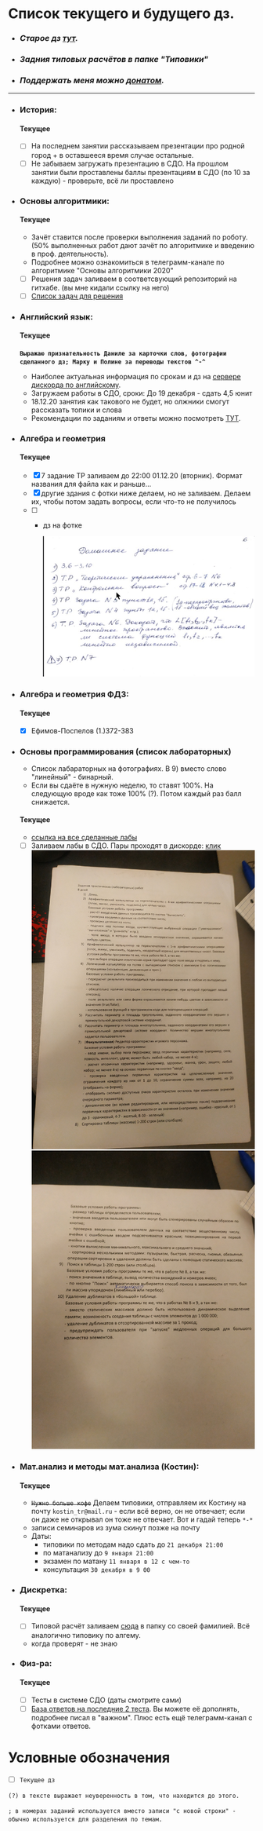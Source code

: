 # Список текущего и будущего дз.
- ### __*Старое дз [тут](архив_дз.md).*__
- ### __*Задния типовых расчётов в папке "Типовики"*__
- ### __*Поддержать меня можно [донатом](https://www.tinkoff.ru/rm/grebnev.nikita7/9UP5Q99768).*__

 ***

- ### История:
    #### Текущее
    - [ ] На последнем занятии рассказываем презентации про родной город + в оставшееся время случае остальные. 
    - [ ] Не забываем загружать презентацию в СДО. На прошлом занятии были проставлены баллы презентациям в СДО (по 10 за каждую) - проверьте, всё ли проставлено

- ### Основы алгоритмики:
    #### Текущее
    - Зачёт ставится после проверки выполнения заданий по роботу. (50% выполненных работ дают зачёт по алгоритмике и введению в проф. деятельность).
    - Подробнее можно ознакомиться в телеграмм-канале по алгоритмике "Основы алгоритмики 2020"
    - [ ] Решения задач заливаем в соответсвующий репозиторий на гитхабе. (вы мне кидали ссылку на него)
	- [ ] [Cписок задач для решения](https://github.com/Vibof/ProgrammingManual)

- ### Английский язык:
    #### Текущее
    **`Выражаю признательность Даниле за карточки слов, фотографии сделанного дз; Марку и Полине за переводы текстов ^-^`**
    - Наиболее актуальная информация по срокам и дз на [сервере дискорда по английскому](https://discord.gg/TcrMg4xMmK).
    -  Загружаем работы в СДО, сроки: До 19 декабря - сдать 4,5 юнит
    - 18.12.20 занятия как такового не будет, но олжники смогут рассказать топики и слова
    - Рекомендации по заданиям и ответы можно посмотреть [ТУТ](дистанционный_английский.md).
         

- ### Алгебра и геометрия 
    #### Текущее
    - [x] 7 задание ТР заливаем до 22:00 01.12.20 (вторник). Формат названия для файла как и раньше...
    - [x] другие здания с фотки ниже делаем, но не заливаем. Делаем их, чтобы потом задать вопросы, если что-то не получилось
    - [ ] + дз на фотке

        ![линал](/Ресурсы/Изображения/линал4.jpg)

- ### Алгебра и геометрия ФДЗ:
    #### Текущее
    - [x] Ефимов-Поспелов (1.)372-383
	
- ### Основы программирования (список лабораторных)
    - Список лабараторных на фотографиях. В 9) вместо слово "линейный" - бинарный.  
    - Если вы сдаёте в нужную неделю, то ставят 100%. На следующую вроде как тоже 100% (?). Потом каждый раз балл снижается.
    
    #### Текущее
    - [ссылка на все сделанные лабы](https://github.com/nektonick/university-stuff)
    - [ ] Заливаем лабы в СДО. Пары проходят в дискорде: [клик](https://discord.gg/jq4njxPzWV)
        ![лабы](/Ресурсы/Изображения/основы_программирования1.jpg)
        ![лабы](/Ресурсы/Изображения/основы_программирования2.jpg)
	
- ### Мат.анализ и методы мат.анализа (Костин):
    #### Текущее
    - ~~`Нужно больше кофе`~~ Делаем типовики, отправляем их Костину на почту `kostin_tr@mail.ru` - если всё верно, он не отвечает; если он даже не открывал он тоже не отвечает. Вот и гадай теперь `*-*`
    - записи семинаров из зума скинут позже на почту
    - Даты: 
        - типовики по методам надо сдать до `21 декабря 21:00`
        - по матанализу до `9 января 21:00`
        - экзамен по матану `11 января в 12 с чем-то`
        - консультация `30 декабря в 9 00`
- ### Дискретка:
    #### Текущее
    - [ ] Типовой расчёт заливаем [сюда](https://drive.google.com/drive/folders/15tJ0yH6tjwPhaaE4UC1-hAU7SN_tRwzF?usp=sharing) в папку со своей фамилией. Всё аналогично типовику по алгему.
    - когда проверят - не знаю
- ### Физ-ра:
    #### Текущее
    - [ ] Тесты в системе СДО (даты смотрите сами)
    - [ ] [База ответов на последние 2 теста](https://drive.google.com/file/d/1l0InqeK7Zaaqb-SQAbXUUBnKhl_YMV0a/view?usp=sharing). Вы можете её дополнять, подробнее писал в "важном". Плюс есть ещё телеграмм-канал с фотками ответов.
    
# Условные обозначения
- [ ] `Текущее дз`

`(?) в тексте выражает неуверенность в том, что находится до этого.`

`; в номерах заданий используется вместо записи "с новой строки" - обычно используется для разделения по темам. `
